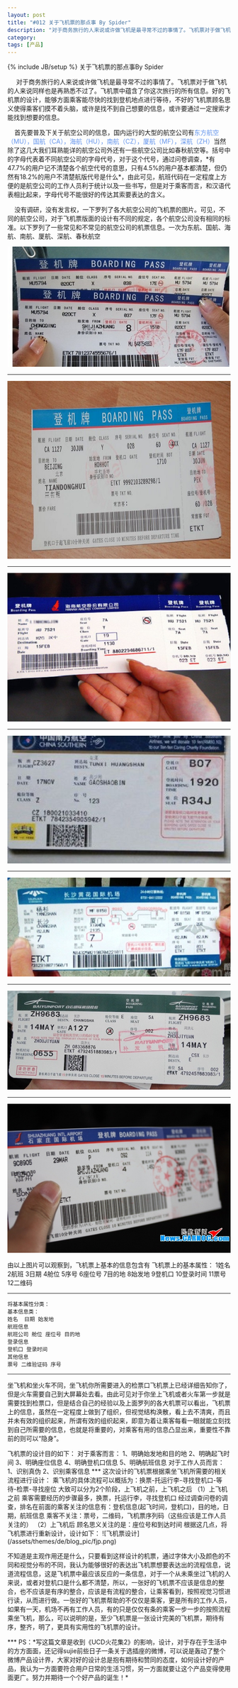```yaml
---
layout: post
title: "#012 关于飞机票的那点事 By Spider"
description: "对于商务旅行的人来说或许做飞机是最寻常不过的事情了。飞机票对于做飞机的人来说同样也是再熟悉不过了。飞机票中蕴含了你这次旅行的所有信息。好的飞机票的设计，能够方面乘客能尽快的找到登机地点进行等待，不好的飞机票顾名思义使得乘客们摸不着头脑，或许是找不到自己想要的信息，或许要通过一定搜索才能找到想要的信息。"
category: 
tags: [产品]
---
```

{% include JB/setup %}
关于飞机票的那点事By Spider
<p> &nbsp;&nbsp;&nbsp;&nbsp; 对于商务旅行的人来说或许做飞机是最寻常不过的事情了。飞机票对于做飞机的人来说同样也是再熟悉不过了。飞机票中蕴含了你这次旅行的所有信息。好的飞机票的设计，能够方面乘客能尽快的找到登机地点进行等待，不好的飞机票顾名思义使得乘客们摸不着头脑，或许是找不到自己想要的信息，或许要通过一定搜索才能找到想要的信息。</p>
<p>&nbsp;&nbsp;&nbsp;&nbsp;首先要普及下关于航空公司的信息，国内运行的大型的航空公司有<font color="#6495ed">东方航空（MU），国航（CA），海航（HU），南航（CZ），厦航（MF），深航（ZH）</font>当然除了这几大我们耳熟能详的航空公司外还有一些航空公司比如春秋航空等。括号中的字母代表着不同航空公司的字母代号，对于这个代号，通过问卷调查，*有47.7%的用户记不清楚各个航空代号的意思，只有4.5%的用户基本都清楚，但仍然有18.2%的用户不清楚航版代号是什么*，由此可见，航班代码在一定程度上方便的是航空公司的工作人员利于统计以及一些书写，但是对于乘客而言，和汉语代表相比起来，字母代号不能很好的传达其索要表达的含义。</p>
<p>&nbsp;&nbsp;&nbsp;&nbsp;没有调研，没有发言权，一下罗列了各大航空公司的飞机票的图片。可见，不同的航空公司，对于飞机票版面的设计有不同的规定，各个航空公司没有相同的标准。以下罗列了一些常见和不常见的航空公司的机票信息。一次为东航、国航、海航、南航、厦航、深航、春秋航空</p>


![东航](/assets/themes/de/blog_pic/dh.jpg)


***
![国航](/assets/themes/de/blog_pic/gh.jpg)


***
![海航](/assets/themes/de/blog_pic/hh.jpg)


***
![南航](/assets/themes/de/blog_pic/nh.jpg)


***
![厦航](/assets/themes/de/blog_pic/xh.jpg)


***
![深航](/assets/themes/de/blog_pic/sh.jpg)

***
![春秋航空](/assets/themes/de/blog_pic/cqhk.jpg)



由以上图片可以观察到，飞机票上基本的信息包含有
飞机票上的基本属性：
	1姓名
	2航班
	3日期
	4舱位
	5序号
	6座位号
	7目的地
	8始发地
	9登机口
	10登录时间
	11票号
	12二维码
***
	将基本属性分类：
	基本信息类：
	姓名  日期 始发地 
	航班信息
	航班公司 舱位 座位号 目的地 
	登录信息
	登机口 登录时间
	其他信息
	票号 二维验证码 序号 
***
<p>坐飞机和坐火车不同，坐飞机你所需要进入的检票口飞机票上已经详细告知你了，但是火车需要自己到大屏幕处去看。由此可见对于你坐上飞机或者火车第一步就是需要找到检票口，但是结合自己的经验以及上面罗列的各大机票可以看出，飞机票上的信息，虽然在一定程度上做到了组织，但视觉结构涣散，看上去不清爽，而且并未有效的组织起来，所谓有效的组织起来，即意为着让乘客每看一眼就能立刻找到自己所需要的信息，也就是将重要的，对乘客有用的信息凸显出来，重要性不靠前的则可以“隐身”。</p>
飞机票的设计目的如下：
对于乘客而言：
1、明确始发地和目的地
2、明确起飞时间
3、明确座位信息
4、明确登机口信息
5、明确航班信息
对于工作人员而言：
1、识别真伪
2、识别乘客信息
***
这次设计的飞机票根据乘坐飞机所需要的相关流程进行设计：
乘飞机的具体流程可以概括为：换票-托运行李-寻找登机口-等待-检票-寻找座位
大致可以分为2个阶段，上飞机之前，上飞机之后
（1）上飞机之前
乘客需要经历的步骤最多，换票，托运行李，寻找登机口
经过调查问卷的调查，排名在前面的乘客关注的信息有：登机信息(起飞时间，登机口)，目的地，日期，航班信息
乘客不关注：票号，二维码，飞机票序列码（这些应该是工作人员关注的）
（2）上飞机后
顾名思义关注的是：座位号和到达时间
根据这几点，将飞机票进行重新设计，设计如下：
![飞机票设计](/assets/themes/de/blog_pic/fjp.png)

<p>不知道是主观作用还是什么，只要看到这样设计的机票，通过字体大小及颜色的不同和视觉分布的不同，我认为能够很好的表达出飞机票想要表达出的流程信息，说道流程信息，这是飞机票中最应该反应的一条信息，对于一个从未乘坐过飞机的人来说，或者对登机口是什么都不清楚，所以，一张好的飞机票不应该是信息的整合，也不应该是有序的整合，应该是有流程的整合，让乘客看到，按照视觉习惯进行读，从而进行做。一张好的飞机票帮助的不仅仅是乘客，更是所有的工作人员，如果有一天，机场不再有工作人员，有的只是仅仅有条的乘客一步一步的按照流程乘坐飞机，那么，可以说明的是，至少飞机票是一张设计完美的飞机票，期待有序，整齐，明了，更具有实用性的飞机票的设计。</p>
***
PS：*写这篇文章是收到《UCD火花集2》的影响，设计，对于存在于生活中的方方面面，还记得sujie前些日子一条关于选插座的微博，可以说是轰动了整个微博产品设计界，大家对好的设计总是抱有期待和赞同的态度，如何设计好的产品，我认为一方面要符合用户日常的生活习惯，另一方面就要让这个产品变得使用面更广。努力并期待一个个好产品的诞生！*